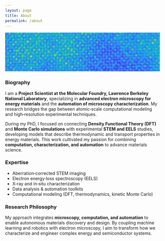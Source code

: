 ```yaml
---
layout: page
title: About
permalink: /about
---
```



![Microscopy image](/assets/img/placeholder.jpg)


### Biography
I am a **Project Scientist at the Molecular Foundry, Lawrence Berkeley National Laboratory**, specializing in **advanced electron microscopy for energy materials** and the **automation of microscopy characterization**. My research bridges the gap between atomic‑scale computational modeling and high‑resolution experimental techniques.


During my PhD, I focused on connecting **Density Functional Theory (DFT)** and **Monte Carlo simulations** with experimental **STEM and EELS** studies, developing models that describe thermodynamic and transport properties in energy materials. This work cultivated my passion for combining **computation, characterization, and automation** to advance materials science.


### Expertise
- Aberration‑corrected STEM imaging
- Electron energy‑loss spectroscopy (EELS)
- X‑ray and in‑situ characterization
- Data analysis & automation toolkits
- Computational modeling (DFT, thermodynamics, kinetic Monte Carlo)


### Research Philosophy
My approach integrates **microscopy, computation, and automation** to enable autonomous materials discovery and design. By coupling machine learning and robotics with electron microscopy, I aim to transform how we characterize and engineer complex energy and semiconductor systems.